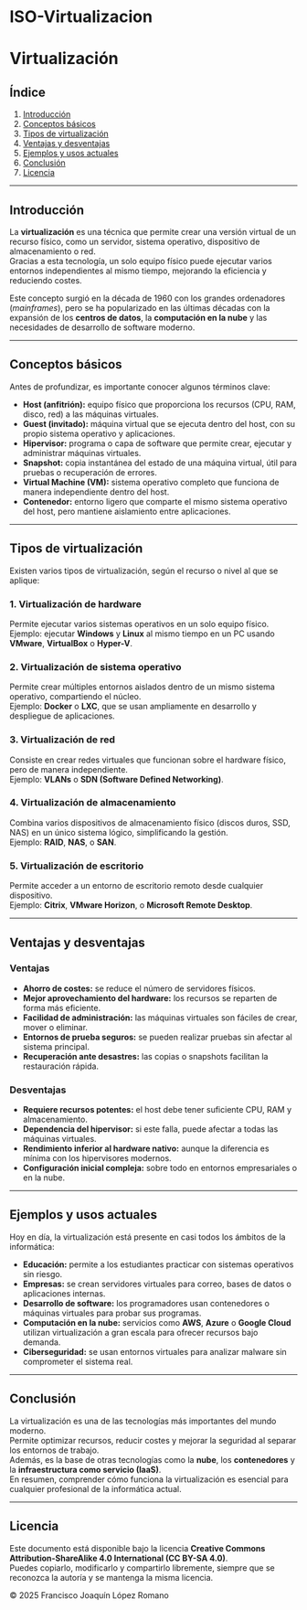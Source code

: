 # ISO-Virtualizacion
# Virtualización

## Índice
1. [Introducción](#1)  
2. [Conceptos básicos](#2)  
3. [Tipos de virtualización](#3)  
4. [Ventajas y desventajas](#ventajas-y-desventajas)  
5. [Ejemplos y usos actuales](#ejemplos-y-usos-actuales)  
6. [Conclusión](#conclusion)  
7. [Licencia](#licencia)

---

## Introducción
La **virtualización** es una técnica que permite crear una versión virtual de un recurso físico, como un servidor, sistema operativo, dispositivo de almacenamiento o red.  
Gracias a esta tecnología, un solo equipo físico puede ejecutar varios entornos independientes al mismo tiempo, mejorando la eficiencia y reduciendo costes.  

Este concepto surgió en la década de 1960 con los grandes ordenadores (*mainframes*), pero se ha popularizado en las últimas décadas con la expansión de los **centros de datos**, la **computación en la nube** y las necesidades de desarrollo de software moderno.

---

## Conceptos básicos
Antes de profundizar, es importante conocer algunos términos clave:

- **Host (anfitrión):** equipo físico que proporciona los recursos (CPU, RAM, disco, red) a las máquinas virtuales.  
- **Guest (invitado):** máquina virtual que se ejecuta dentro del host, con su propio sistema operativo y aplicaciones.  
- **Hipervisor:** programa o capa de software que permite crear, ejecutar y administrar máquinas virtuales.  
- **Snapshot:** copia instantánea del estado de una máquina virtual, útil para pruebas o recuperación de errores.  
- **Virtual Machine (VM):** sistema operativo completo que funciona de manera independiente dentro del host.  
- **Contenedor:** entorno ligero que comparte el mismo sistema operativo del host, pero mantiene aislamiento entre aplicaciones.

---

## Tipos de virtualización
Existen varios tipos de virtualización, según el recurso o nivel al que se aplique:

### 1. Virtualización de hardware
Permite ejecutar varios sistemas operativos en un solo equipo físico.  
Ejemplo: ejecutar **Windows** y **Linux** al mismo tiempo en un PC usando **VMware**, **VirtualBox** o **Hyper-V**.

### 2. Virtualización de sistema operativo
Permite crear múltiples entornos aislados dentro de un mismo sistema operativo, compartiendo el núcleo.  
Ejemplo: **Docker** o **LXC**, que se usan ampliamente en desarrollo y despliegue de aplicaciones.

### 3. Virtualización de red
Consiste en crear redes virtuales que funcionan sobre el hardware físico, pero de manera independiente.  
Ejemplo: **VLANs** o **SDN (Software Defined Networking)**.

### 4. Virtualización de almacenamiento
Combina varios dispositivos de almacenamiento físico (discos duros, SSD, NAS) en un único sistema lógico, simplificando la gestión.  
Ejemplo: **RAID**, **NAS**, o **SAN**.

### 5. Virtualización de escritorio
Permite acceder a un entorno de escritorio remoto desde cualquier dispositivo.  
Ejemplo: **Citrix**, **VMware Horizon**, o **Microsoft Remote Desktop**.

---

## Ventajas y desventajas

### Ventajas
- **Ahorro de costes:** se reduce el número de servidores físicos.  
- **Mejor aprovechamiento del hardware:** los recursos se reparten de forma más eficiente.  
- **Facilidad de administración:** las máquinas virtuales son fáciles de crear, mover o eliminar.  
- **Entornos de prueba seguros:** se pueden realizar pruebas sin afectar al sistema principal.  
- **Recuperación ante desastres:** las copias o snapshots facilitan la restauración rápida.

### Desventajas
- **Requiere recursos potentes:** el host debe tener suficiente CPU, RAM y almacenamiento.  
- **Dependencia del hipervisor:** si este falla, puede afectar a todas las máquinas virtuales.  
- **Rendimiento inferior al hardware nativo:** aunque la diferencia es mínima con los hipervisores modernos.  
- **Configuración inicial compleja:** sobre todo en entornos empresariales o en la nube.

---

## Ejemplos y usos actuales
Hoy en día, la virtualización está presente en casi todos los ámbitos de la informática:

- **Educación:** permite a los estudiantes practicar con sistemas operativos sin riesgo.  
- **Empresas:** se crean servidores virtuales para correo, bases de datos o aplicaciones internas.  
- **Desarrollo de software:** los programadores usan contenedores o máquinas virtuales para probar sus programas.  
- **Computación en la nube:** servicios como **AWS**, **Azure** o **Google Cloud** utilizan virtualización a gran escala para ofrecer recursos bajo demanda.  
- **Ciberseguridad:** se usan entornos virtuales para analizar malware sin comprometer el sistema real.

---

## Conclusión
La virtualización es una de las tecnologías más importantes del mundo moderno.  
Permite optimizar recursos, reducir costes y mejorar la seguridad al separar los entornos de trabajo.  
Además, es la base de otras tecnologías como la **nube**, los **contenedores** y la **infraestructura como servicio (IaaS)**.  
En resumen, comprender cómo funciona la virtualización es esencial para cualquier profesional de la informática actual.

---

## Licencia
Este documento está disponible bajo la licencia **Creative Commons Attribution-ShareAlike 4.0 International (CC BY-SA 4.0)**.  
Puedes copiarlo, modificarlo y compartirlo libremente, siempre que se reconozca la autoría y se mantenga la misma licencia.  

© 2025 Francisco Joaquín López Romano

